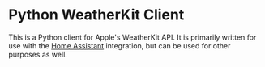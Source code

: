 # Python WeatherKit Client

This is a Python client for Apple's WeatherKit API. It is primarily written for use with the [Home Assistant](https://www.home-assistant.io/) integration, but can be used for other purposes as well.